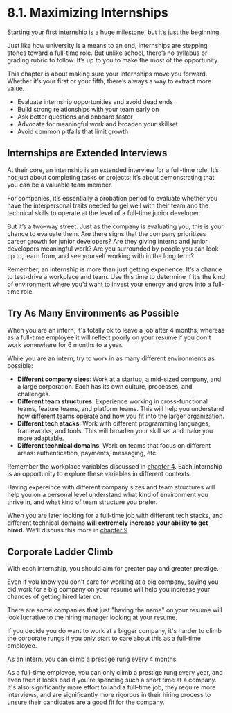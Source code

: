 # 8.1. Maximizing Internships

Starting your first internship is a huge milestone, but it’s just the beginning.

Just like how university is a means to an end, internships are stepping stones toward a full-time role. But unlike school, there’s no syllabus or grading rubric to follow. It’s up to you to make the most of the opportunity.

This chapter is about making sure your internships move you forward. Whether it’s your first or your fifth, there’s always a way to extract more value.

- Evaluate internship opportunities and avoid dead ends
- Build strong relationships with your team early on
- Ask better questions and onboard faster
- Advocate for meaningful work and broaden your skillset
- Avoid common pitfalls that limit growth

## Internships are Extended Interviews

At their core, an internship is an extended interview for a full-time role. It’s not just about completing tasks or projects; it’s about demonstrating that you can be a valuable team member.

For companies, it’s essentially a probation period to evaluate whether you have the interpersonal traits needed to gel well with their team and the technical skills to operate at the level of a full-time junior developer.

But it’s a two-way street. Just as the company is evaluating you, this is your chance to evaluate them. Are there signs that the company prioritizes career growth for junior developers? Are they giving interns and junior developers meaningful work? Are you surrounded by people you can look up to, learn from, and see yourself working with in the long term?

Remember, an internship is more than just getting experience. It’s a chance to test-drive a workplace and team. Use this time to determine if it’s the kind of environment where you’d want to invest your energy and grow into a full-time role.

## Try As Many Environments as Possible

When you are an intern, it's totally ok to leave a job after 4 months, whereas as a full-time employee it will reflect poorly on your resume if you don't work somewhere for 6 months to a year.

While you are an intern, try to work in as many different environments as possible:

- **Different company sizes**: Work at a startup, a mid-sized company, and a large corporation. Each has its own culture, processes, and challenges.
- **Different team structures**: Experience working in cross-functional teams, feature teams, and platform teams. This will help you understand how different teams operate and how you fit into the larger organization.
- **Different tech stacks**: Work with different programming languages, frameworks, and tools. This will broaden your skill set and make you more adaptable.
- **Different technical domains**: Work on teams that focus on different areas: authentication, payments, messaging, etc.

Remember the workplace variables discussed in [chapter 4](../4-understanding-the-tech-industry/1-workplace-variables.md). Each internship is an opportunity to explore these variables in different contexts.

Having expereince with different company sizes and team structures will help you on a personal level understand what kind of environment you thrive in, and what kind of team structure you prefer.

When you are later looking for a full-time job with different tech stacks, and different technical domains **will extremely increase your ability to get hired.** We'll discuss this more in [chapter 9](../9-full-time-job-search/index.md)

## Corporate Ladder Climb

With each internship, you should aim for greater pay and greater prestige.

Even if you know you don't care for working at a big company, saying you did work for a big company on your resume will help you increase your chances of getting hired later on.

There are some companies that just "having the name" on your resume will look lucrative to the hiring manager looking at your resume.

If you decide you do want to work at a bigger company, it's harder to climb the corporate rungs if you only start to care about this as a full-time employee.

As an intern, you can climb a prestige rung every 4 months.

As a full-time employee, you can only climb a prestige rung every year, and even then it looks bad if you're spending such a short time at a company. It's also significantly more effort to land a full-time job, they require more interviews, and are significantly more rigorous in their hiring process to unsure their candidates are a good fit for the company.
